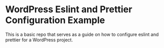 # WordPress Eslint and Prettier Configuration Example

This is a basic repo that serves as a guide on how to configure eslint and
prettier for a WordPress project.
